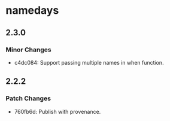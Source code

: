 # namedays

## 2.3.0

### Minor Changes

- c4dc084: Support passing multiple names in when function.

## 2.2.2

### Patch Changes

- 760fb6d: Publish with provenance.

